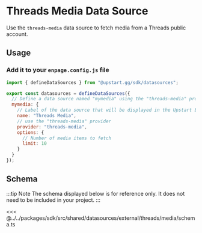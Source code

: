# Threads Media Data Source

Use the `threads-media` data source to fetch media from a Threads public account.


## Usage

### Add it to your `enpage.config.js` file

```javascript
import { defineDataSources } from "@upstart.gg/sdk/datasources";

export const datasources = defineDataSources({
  // Define a data source named "mymedia" using the "threads-media" provider
  mymedia: {
    // Label of the data source that will be displayed in the Upstart Editor
    name: "Threads Media",
    // use the "threads-media" provider
    provider: "threads-media",
    options: {
      // Number of media items to fetch
      limit: 10
    }
  }
});
```


## Schema

:::tip Note
The schema displayed below is for reference only. It does not need to be included in your project.
:::

<<< @../../packages/sdk/src/shared/datasources/external/threads/media/schema.ts
